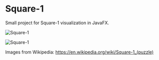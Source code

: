 # Square-1

Small project for Square-1 visualization in JavaFX.

![Square-1](https://upload.wikimedia.org/wikipedia/commons/7/7c/Square-1_scrambled.jpg)

![Square-1](https://upload.wikimedia.org/wikipedia/commons/d/d8/Square-1_solved.jpg)

Images from Wikipedia: https://en.wikipedia.org/wiki/Square-1_(puzzle)
